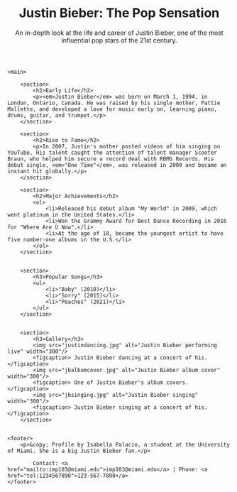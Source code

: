 <!DOCTYPE html>
<html lang="en">

<head>
    <meta charset="UTF-8">
    <meta name="viewport" content="width=device-width, initial-scale=1.0">
    <meta name="author" content="Isabella Palacio">
    <meta name="description" content="Profile of Justin Bieber">
    <meta name="keywords" content="Justin Bieber, Music, Pop, Singer, Biography">
    <link rel="stylesheet" href="styles.css">
    <title>Profile of Justin Bieber</title>
</head>

<body>
    <header>
        <h1>Justin Bieber: The Pop Sensation</h1>
        <p>An in-depth look at the life and career of Justin Bieber, one of the most influential pop stars of the 21st century.</p>
    </header>

    <main>
        
        <section>
            <h2>Early Life</h2>
            <p><em>Justin Bieber</em> was born on March 1, 1994, in London, Ontario, Canada. He was raised by his single mother, Pattie Mallette, and developed a love for music early on, learning piano, drums, guitar, and trumpet.</p>
        </section>

        <section>
            <h2>Rise to Fame</h2>
            <p>In 2007, Justin's mother posted videos of him singing on YouTube. His talent caught the attention of talent manager Scooter Braun, who helped him secure a record deal with RBMG Records. His debut single, <em>"One Time"</em>, was released in 2009 and became an instant hit globally.</p>
        </section>

        <section>
            <h2>Major Achievements</h2>
            <ol>
                <li>Released his debut album "My World" in 2009, which went platinum in the United States.</li>
                <li>Won the Grammy Award for Best Dance Recording in 2016 for "Where Are Ü Now".</li>
                <li>At the age of 18, became the youngest artist to have five number-one albums in the U.S.</li>
            </ol>
        </section>

        
        <section>
            <h3>Popular Songs</h3>
            <ul>
                <li>"Baby" (2010)</li>
                <li>"Sorry" (2015)</li>
                <li>"Peaches" (2021)</li>
            </ul>
        </section>

        
        <section>
            <h3>Gallery</h3>
            <img src="justindancing.jpg" alt="Justin Bieber performing live" width="300"/>
            <figcaption> Justin Bieber dancing at a concert of his. </figcaption>
            <img src="jbalbumcover.jpg" alt="Justin Bieber album cover" width="300"/>
            <figcaption> One of Justin Bieber's album covers. </figcaption>
            <img src="jbsinging.jpg" alt="Justin Bieber singing" width="300"/>
            <figcaption> Justin Bieber singing at a concert of his. </figcaption>
        </section>


    <footer>
        <p>&copy; Profile by Isabella Palacio, a student at the University of Miami. She is a big Justin Bieber fan.</p>
       
            Contact: <a href="mailto:imp103@miami.edu">imp103@miami.edu</a> | Phone: <a href="tel:1234567890">123-567-7890</a>
    </footer>

</body>

</html>
